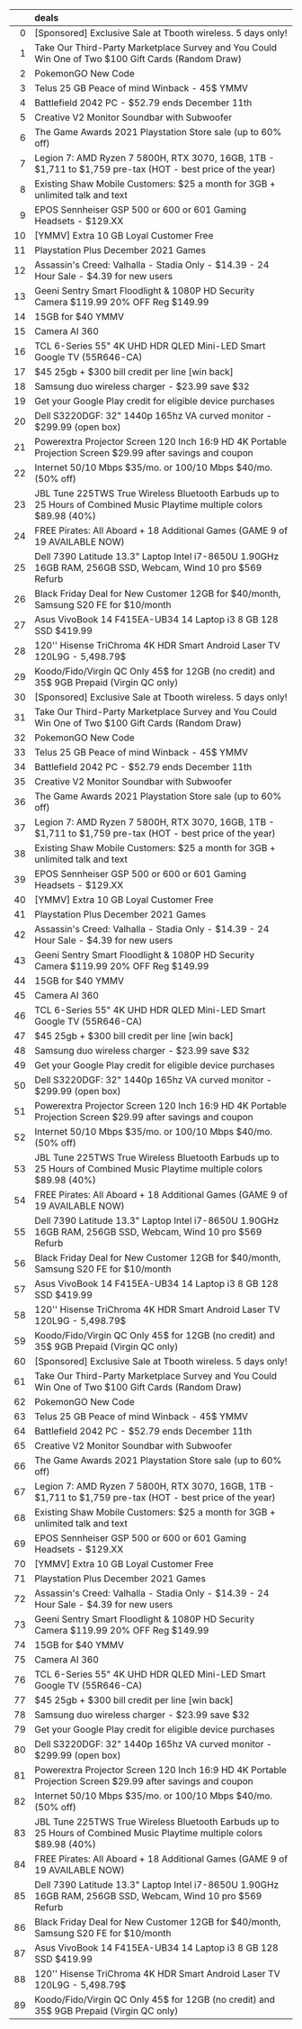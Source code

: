 |    | deals                                                                                                                  |
|---:|:-----------------------------------------------------------------------------------------------------------------------|
|  0 | [Sponsored] Exclusive Sale at Tbooth wireless. 5 days only!                                                            |
|  1 | Take Our Third-Party Marketplace Survey and You Could Win One of Two $100 Gift Cards (Random Draw)                     |
|  2 | PokemonGO New Code                                                                                                     |
|  3 | Telus 25 GB Peace of mind Winback - 45$ YMMV                                                                           |
|  4 | Battlefield 2042 PC - $52.79 ends December 11th                                                                        |
|  5 | Creative V2 Monitor Soundbar with Subwoofer                                                                            |
|  6 | The Game Awards 2021 Playstation Store sale (up to 60% off)                                                            |
|  7 | Legion 7: AMD Ryzen 7 5800H, RTX 3070, 16GB, 1TB - $1,711 to $1,759 pre-tax (HOT - best price of the year)             |
|  8 | Existing Shaw Mobile Customers: $25 a month for 3GB + unlimited talk and text                                          |
|  9 | EPOS Sennheiser GSP 500 or 600 or 601 Gaming Headsets - $129.XX                                                        |
| 10 | [YMMV] Extra 10 GB Loyal Customer Free                                                                                 |
| 11 | Playstation Plus December 2021 Games                                                                                   |
| 12 | Assassin's Creed: Valhalla - Stadia Only - $14.39 - 24 Hour Sale - $4.39 for new users                                 |
| 13 | Geeni Sentry Smart Floodlight & 1080P HD Security Camera $119.99 20% OFF Reg $149.99                                   |
| 14 | 15GB for $40 YMMV                                                                                                      |
| 15 | Camera AI 360                                                                                                          |
| 16 | TCL 6-Series 55" 4K UHD HDR QLED Mini-LED Smart Google TV (55R646-CA)                                                  |
| 17 | $45 25gb + $300 bill credit per line [win back]                                                                        |
| 18 | Samsung duo wireless charger - $23.99 save $32                                                                         |
| 19 | Get your Google Play credit for eligible device purchases                                                              |
| 20 | Dell S3220DGF: 32" 1440p 165hz VA curved monitor - $299.99 (open box)                                                  |
| 21 | Powerextra Projector Screen 120 Inch 16:9 HD 4K Portable Projection Screen $29.99 after savings and coupon             |
| 22 | Internet 50/10 Mbps $35/mo. or 100/10 Mbps $40/mo. (50% off)                                                           |
| 23 | JBL Tune 225TWS True Wireless Bluetooth Earbuds up to 25 Hours of Combined Music Playtime multiple colors $89.98 (40%) |
| 24 | FREE Pirates: All Aboard + 18 Additional Games (GAME 9 of 19 AVAILABLE NOW)                                            |
| 25 | Dell 7390 Latitude 13.3" Laptop Intel i7-8650U 1.90GHz 16GB RAM, 256GB SSD, Webcam, Wind 10 pro $569 Refurb            |
| 26 | Black Friday Deal for New Customer 12GB for $40/month, Samsung S20 FE for $10/month                                    |
| 27 | Asus VivoBook 14 F415EA-UB34 14 Laptop i3 8 GB 128 SSD $419.99                                                         |
| 28 | 120'' Hisense TriChroma 4K HDR Smart Android Laser TV 120L9G - 5,498.79$                                               |
| 29 | Koodo/Fido/Virgin QC Only 45$ for 12GB (no credit) and 35$ 9GB Prepaid (Virgin QC only)                                |
| 30 | [Sponsored] Exclusive Sale at Tbooth wireless. 5 days only!                                                            |
| 31 | Take Our Third-Party Marketplace Survey and You Could Win One of Two $100 Gift Cards (Random Draw)                     |
| 32 | PokemonGO New Code                                                                                                     |
| 33 | Telus 25 GB Peace of mind Winback - 45$ YMMV                                                                           |
| 34 | Battlefield 2042 PC - $52.79 ends December 11th                                                                        |
| 35 | Creative V2 Monitor Soundbar with Subwoofer                                                                            |
| 36 | The Game Awards 2021 Playstation Store sale (up to 60% off)                                                            |
| 37 | Legion 7: AMD Ryzen 7 5800H, RTX 3070, 16GB, 1TB - $1,711 to $1,759 pre-tax (HOT - best price of the year)             |
| 38 | Existing Shaw Mobile Customers: $25 a month for 3GB + unlimited talk and text                                          |
| 39 | EPOS Sennheiser GSP 500 or 600 or 601 Gaming Headsets - $129.XX                                                        |
| 40 | [YMMV] Extra 10 GB Loyal Customer Free                                                                                 |
| 41 | Playstation Plus December 2021 Games                                                                                   |
| 42 | Assassin's Creed: Valhalla - Stadia Only - $14.39 - 24 Hour Sale - $4.39 for new users                                 |
| 43 | Geeni Sentry Smart Floodlight & 1080P HD Security Camera $119.99 20% OFF Reg $149.99                                   |
| 44 | 15GB for $40 YMMV                                                                                                      |
| 45 | Camera AI 360                                                                                                          |
| 46 | TCL 6-Series 55" 4K UHD HDR QLED Mini-LED Smart Google TV (55R646-CA)                                                  |
| 47 | $45 25gb + $300 bill credit per line [win back]                                                                        |
| 48 | Samsung duo wireless charger - $23.99 save $32                                                                         |
| 49 | Get your Google Play credit for eligible device purchases                                                              |
| 50 | Dell S3220DGF: 32" 1440p 165hz VA curved monitor - $299.99 (open box)                                                  |
| 51 | Powerextra Projector Screen 120 Inch 16:9 HD 4K Portable Projection Screen $29.99 after savings and coupon             |
| 52 | Internet 50/10 Mbps $35/mo. or 100/10 Mbps $40/mo. (50% off)                                                           |
| 53 | JBL Tune 225TWS True Wireless Bluetooth Earbuds up to 25 Hours of Combined Music Playtime multiple colors $89.98 (40%) |
| 54 | FREE Pirates: All Aboard + 18 Additional Games (GAME 9 of 19 AVAILABLE NOW)                                            |
| 55 | Dell 7390 Latitude 13.3" Laptop Intel i7-8650U 1.90GHz 16GB RAM, 256GB SSD, Webcam, Wind 10 pro $569 Refurb            |
| 56 | Black Friday Deal for New Customer 12GB for $40/month, Samsung S20 FE for $10/month                                    |
| 57 | Asus VivoBook 14 F415EA-UB34 14 Laptop i3 8 GB 128 SSD $419.99                                                         |
| 58 | 120'' Hisense TriChroma 4K HDR Smart Android Laser TV 120L9G - 5,498.79$                                               |
| 59 | Koodo/Fido/Virgin QC Only 45$ for 12GB (no credit) and 35$ 9GB Prepaid (Virgin QC only)                                |
| 60 | [Sponsored] Exclusive Sale at Tbooth wireless. 5 days only!                                                            |
| 61 | Take Our Third-Party Marketplace Survey and You Could Win One of Two $100 Gift Cards (Random Draw)                     |
| 62 | PokemonGO New Code                                                                                                     |
| 63 | Telus 25 GB Peace of mind Winback - 45$ YMMV                                                                           |
| 64 | Battlefield 2042 PC - $52.79 ends December 11th                                                                        |
| 65 | Creative V2 Monitor Soundbar with Subwoofer                                                                            |
| 66 | The Game Awards 2021 Playstation Store sale (up to 60% off)                                                            |
| 67 | Legion 7: AMD Ryzen 7 5800H, RTX 3070, 16GB, 1TB - $1,711 to $1,759 pre-tax (HOT - best price of the year)             |
| 68 | Existing Shaw Mobile Customers: $25 a month for 3GB + unlimited talk and text                                          |
| 69 | EPOS Sennheiser GSP 500 or 600 or 601 Gaming Headsets - $129.XX                                                        |
| 70 | [YMMV] Extra 10 GB Loyal Customer Free                                                                                 |
| 71 | Playstation Plus December 2021 Games                                                                                   |
| 72 | Assassin's Creed: Valhalla - Stadia Only - $14.39 - 24 Hour Sale - $4.39 for new users                                 |
| 73 | Geeni Sentry Smart Floodlight & 1080P HD Security Camera $119.99 20% OFF Reg $149.99                                   |
| 74 | 15GB for $40 YMMV                                                                                                      |
| 75 | Camera AI 360                                                                                                          |
| 76 | TCL 6-Series 55" 4K UHD HDR QLED Mini-LED Smart Google TV (55R646-CA)                                                  |
| 77 | $45 25gb + $300 bill credit per line [win back]                                                                        |
| 78 | Samsung duo wireless charger - $23.99 save $32                                                                         |
| 79 | Get your Google Play credit for eligible device purchases                                                              |
| 80 | Dell S3220DGF: 32" 1440p 165hz VA curved monitor - $299.99 (open box)                                                  |
| 81 | Powerextra Projector Screen 120 Inch 16:9 HD 4K Portable Projection Screen $29.99 after savings and coupon             |
| 82 | Internet 50/10 Mbps $35/mo. or 100/10 Mbps $40/mo. (50% off)                                                           |
| 83 | JBL Tune 225TWS True Wireless Bluetooth Earbuds up to 25 Hours of Combined Music Playtime multiple colors $89.98 (40%) |
| 84 | FREE Pirates: All Aboard + 18 Additional Games (GAME 9 of 19 AVAILABLE NOW)                                            |
| 85 | Dell 7390 Latitude 13.3" Laptop Intel i7-8650U 1.90GHz 16GB RAM, 256GB SSD, Webcam, Wind 10 pro $569 Refurb            |
| 86 | Black Friday Deal for New Customer 12GB for $40/month, Samsung S20 FE for $10/month                                    |
| 87 | Asus VivoBook 14 F415EA-UB34 14 Laptop i3 8 GB 128 SSD $419.99                                                         |
| 88 | 120'' Hisense TriChroma 4K HDR Smart Android Laser TV 120L9G - 5,498.79$                                               |
| 89 | Koodo/Fido/Virgin QC Only 45$ for 12GB (no credit) and 35$ 9GB Prepaid (Virgin QC only)                                |